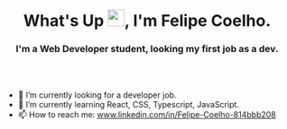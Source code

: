 <h1 align="center">What's Up <img src="https://raw.githubusercontent.com/kaueMarques/kaueMarques/master/hi.gif" width="30px">, I'm Felipe Coelho.</h1>
<h3 align="center">I'm a Web Developer student, looking my first job as a dev.</h3>
<br></br>

- 🔭 I’m currently looking for a developer job.
- 🌱 I’m currently learning React, CSS, Typescript, JavaScript.
- 📫 How to reach me: www.linkedin.com/in/Felipe-Coelho-814bbb208

<br></br>

